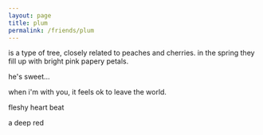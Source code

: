 ```yaml
---
layout: page
title: plum
permalink: /friends/plum
---
```


is a type of tree, closely related to peaches and cherries. in the spring they fill up with bright pink papery petals.

he's sweet...

when i'm with you, it feels ok to leave the world.

fleshy heart beat

a deep red

